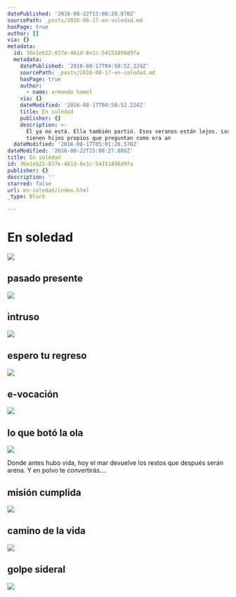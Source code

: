 ```yaml
---
datePublished: '2016-08-22T15:08:28.870Z'
sourcePath: _posts/2016-08-17-en-soledad.md
hasPage: true
author: []
via: {}
metadata:
  id: 36e1eb22-837e-461d-8e1c-54151898d9fa
  metadata:
    datePublished: '2016-08-17T04:58:52.224Z'
    sourcePath: _posts/2016-08-17-en-soledad.md
    hasPage: true
    author:
      - name: armando hamel
    via: {}
    dateModified: '2016-08-17T04:58:52.224Z'
    title: En soledad
    publisher: {}
    description: >-
      Él ya no está. Ella también partió. Esos veranos están lejos. Los niños
      tienen hijos propios que preguntan como era an
  dateModified: '2016-08-17T05:01:26.576Z'
dateModified: '2016-08-22T15:08:27.888Z'
title: En soledad
id: 36e1eb22-837e-461d-8e1c-54151898d9fa
publisher: {}
description: ''
starred: false
url: en-soledad/index.html
_type: Blurb

---
```

# En soledad
![](https://the-grid-user-content.s3-us-west-2.amazonaws.com/c8754fe4-ff51-4681-8ebf-fe3659dcca92.jpg)

## pasado presente
![](https://the-grid-user-content.s3-us-west-2.amazonaws.com/c8754fe4-ff51-4681-8ebf-fe3659dcca92.jpg)

## intruso
![](https://the-grid-user-content.s3-us-west-2.amazonaws.com/67dc0d0a-4f20-40fc-a781-cac0b630bfcb.jpg)

## espero tu regreso
![](https://the-grid-user-content.s3-us-west-2.amazonaws.com/7778769c-2ff2-4165-9d55-a44155079168.jpg)

## e-vocación
![](https://the-grid-user-content.s3-us-west-2.amazonaws.com/a2b24b45-67c5-421c-9985-d050d0ee77f9.jpg)

## lo que botó la ola
![](https://the-grid-user-content.s3-us-west-2.amazonaws.com/aa85d963-ea78-4c08-906e-b69feb9c5bbe.jpg)

Donde antes hubo vida, hoy el mar devuelve los restos que después serán arena. Y en polvo te convertirás....

## misión cumplida
![](https://the-grid-user-content.s3-us-west-2.amazonaws.com/67bc04c8-f198-44cc-96d7-d550c6ed3746.jpg)

## camino de la vida
![](https://the-grid-user-content.s3-us-west-2.amazonaws.com/19b64941-8d47-4fab-b202-1af0f385e0df.jpg)

## golpe sideral
![](https://the-grid-user-content.s3-us-west-2.amazonaws.com/4b9afe31-a8e1-457f-aebe-a07bbdac7de9.jpg)